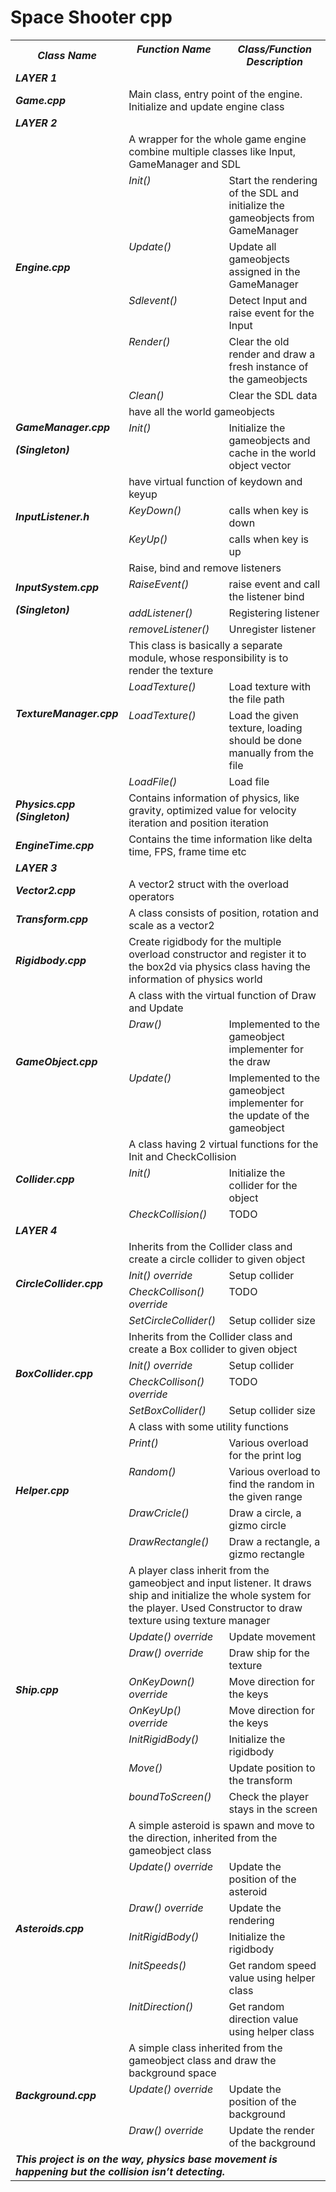 # Space Shooter cpp
 

<table><tr><th><b><i>Class Name</i></b></th><th valign="top"><b><i>Function Name</i></b></th><th valign="top"><b><i>Class/Function Description</i></b></th></tr>
<tr><td colspan="3"><b><i>LAYER 1</i></b></td></tr>
<tr><td><b><i>Game.cpp</i></b></td><td colspan="2" valign="top">Main class, entry point of the engine. Initialize and update engine class</td></tr>
<tr><td colspan="3"><b><i>LAYER 2</i></b></td></tr>
<tr><td rowspan="6"><b><i>Engine.cpp</i></b></td><td colspan="2" valign="top">A wrapper for the whole game engine combine multiple classes like Input, GameManager and SDL</td></tr>
<tr><td valign="top"><i>Init()</i></td><td valign="top">Start the rendering of the SDL and initialize the gameobjects from GameManager</td></tr>
<tr><td valign="top"><i>Update()</i></td><td valign="top">Update all gameobjects assigned in the GameManager</td></tr>
<tr><td valign="top"><i>Sdlevent()</i></td><td valign="top">Detect Input and raise event for the Input</td></tr>
<tr><td valign="top"><i>Render()</i></td><td valign="top">Clear the old render and draw a fresh instance of the gameobjects</td></tr>
<tr><td valign="top"><i>Clean()</i></td><td valign="top">Clear the SDL data</td></tr>
<tr><td rowspan="2"><p><b><i>GameManager.cpp</i></b></p><p><b><i>(Singleton)</i></b></p></td><td colspan="2" valign="top">have all the world gameobjects</td></tr>
<tr><td valign="top"><i>Init()</i></td><td valign="top">Initialize the gameobjects and cache in the world object vector</td></tr>
<tr><td rowspan="3"><b><i>InputListener.h</i></b></td><td colspan="2" valign="top">have virtual function of keydown and keyup</td></tr>
<tr><td valign="top"><i>KeyDown()</i></td><td valign="top">calls when key is down</td></tr>
<tr><td valign="top"><i>KeyUp()</i></td><td valign="top">calls when key is up</td></tr>
<tr><td rowspan="4"><p><b><i>InputSystem.cpp</i></b></p><p><b><i>(Singleton)</i></b></p></td><td colspan="2" valign="top">Raise, bind and remove listeners</td></tr>
<tr><td valign="top"><i>RaiseEvent()</i></td><td valign="top">raise event and call the listener bind</td></tr>
<tr><td valign="top"><i>addListener()</i></td><td valign="top">Registering listener</td></tr>
<tr><td valign="top"><i>removeListener()</i></td><td valign="top">Unregister listener</td></tr>
<tr><td rowspan="4"><b><i>TextureManager.cpp</i></b></td><td colspan="2" valign="top">This class is basically a separate module, whose responsibility is to render the texture</td></tr>
<tr><td valign="top"><i>LoadTexture()</i></td><td valign="top">Load texture with the file path</td></tr>
<tr><td valign="top"><i>LoadTexture()</i></td><td valign="top">Load the given texture, loading should be done manually from the file</td></tr>
<tr><td valign="top"><i>LoadFile()</i></td><td valign="top">Load file</td></tr>
<tr><td><b><i>Physics.cpp (Singleton)</i></b></td><td colspan="2" valign="top">Contains information of physics, like gravity, optimized value for velocity iteration and position iteration</td></tr>
<tr><td><b><i>EngineTime.cpp</i></b></td><td colspan="2" valign="top">Contains the time information like delta time, FPS, frame time etc</td></tr>
<tr><td colspan="3"><b><i>LAYER 3</i></b></td></tr>
<tr><td><b><i>Vector2.cpp</i></b></td><td colspan="2" valign="top">A vector2 struct with the overload operators</td></tr>
<tr><td><b><i>Transform.cpp</i></b></td><td colspan="2" valign="top">A class consists of position, rotation and scale as a vector2</td></tr>
<tr><td><b><i>Rigidbody.cpp</i></b></td><td colspan="2" valign="top">Create rigidbody for the multiple overload constructor and register it to the box2d via physics class having the information of physics world</td></tr>
<tr><td rowspan="3"><b><i>GameObject.cpp</i></b></td><td colspan="2" valign="top">A class with the virtual function of Draw and Update</td></tr>
<tr><td valign="top"><i>Draw()</i></td><td valign="top">Implemented to the gameobject implementer for the draw</td></tr>
<tr><td valign="top"><i>Update()</i></td><td valign="top">Implemented to the gameobject implementer for the update of the gameobject</td></tr>
<tr><td rowspan="3"><b><i>Collider.cpp</i></b></td><td colspan="2" valign="top">A class having 2 virtual functions for the Init and CheckCollision</td></tr>
<tr><td valign="top"><i>Init()</i></td><td valign="top">Initialize the collider for the object</td></tr>
<tr><td valign="top"><i>CheckCollision()</i></td><td valign="top">TODO</td></tr>
<tr><td colspan="3"><b><i>LAYER 4</i></b></td></tr>
<tr><td rowspan="4"><b><i>CircleCollider.cpp</i></b></td><td colspan="2" valign="top">Inherits from the Collider class and create a circle collider to given object</td></tr>
<tr><td valign="top"><i>Init() override</i></td><td valign="top">Setup collider</td></tr>
<tr><td valign="top"><i>CheckCollison() override</i></td><td valign="top">TODO</td></tr>
<tr><td valign="top"><i>SetCircleCollider()</i></td><td valign="top">Setup collider size</td></tr>
<tr><td rowspan="4"><b><i>BoxCollider.cpp</i></b></td><td colspan="2" valign="top">Inherits from the Collider class and create a Box collider to given object</td></tr>
<tr><td valign="top"><i>Init() override</i></td><td valign="top">Setup collider</td></tr>
<tr><td valign="top"><i>CheckCollison() override</i></td><td valign="top">TODO</td></tr>
<tr><td valign="top"><i>SetBoxCollider()</i></td><td valign="top">Setup collider size</td></tr>
<tr><td rowspan="5"><b><i>Helper.cpp</i></b></td><td colspan="2" valign="top">A class with some utility functions</td></tr>
<tr><td valign="top"><i>Print()</i></td><td valign="top">Various overload for the print log</td></tr>
<tr><td valign="top"><i>Random()</i></td><td valign="top">Various overload to find the random in the given range</td></tr>
<tr><td valign="top"><i>DrawCricle()</i></td><td valign="top">Draw a circle, a gizmo circle</td></tr>
<tr><td valign="top"><i>DrawRectangle()</i></td><td valign="top">Draw a rectangle, a gizmo rectangle</td></tr>
<tr><td rowspan="8"><b><i>Ship.cpp</i></b></td><td colspan="2" valign="top">A player class inherit from the gameobject and input listener. It draws ship and initialize the whole system for the player. Used Constructor to draw texture using texture manager</td></tr>
<tr><td valign="top"><i>Update() override</i></td><td valign="top">Update movement</td></tr>
<tr><td valign="top"><i>Draw() override</i></td><td valign="top">Draw ship for the texture </td></tr>
<tr><td valign="top"><i>OnKeyDown() override</i></td><td valign="top">Move direction for the keys</td></tr>
<tr><td valign="top"><i>OnKeyUp() override</i></td><td valign="top">Move direction for the keys</td></tr>
<tr><td valign="top"><i>InitRigidBody()</i></td><td valign="top">Initialize the rigidbody</td></tr>
<tr><td valign="top"><i>Move()</i></td><td valign="top">Update position to the transform</td></tr>
<tr><td valign="top"><i>boundToScreen()</i></td><td valign="top">Check the player stays in the screen</td></tr>
<tr><td rowspan="6"><b><i>Asteroids.cpp</i></b></td><td colspan="2" valign="top">A simple asteroid is spawn and move to the direction, inherited from the gameobject class</td></tr>
<tr><td valign="top"><i>Update() override</i></td><td valign="top">Update the position of the asteroid</td></tr>
<tr><td valign="top"><i>Draw() override</i></td><td valign="top">Update the rendering</td></tr>
<tr><td valign="top"><i>InitRigidBody()</i></td><td valign="top">Initialize the rigidbody</td></tr>
<tr><td valign="top"><i>InitSpeeds()</i></td><td valign="top">Get random speed value using helper class</td></tr>
<tr><td valign="top"><i>InitDirection()</i></td><td valign="top">Get random direction value using helper class</td></tr>
<tr><td rowspan="3"><b><i>Background.cpp</i></b></td><td colspan="2" valign="top">A simple class inherited from the gameobject class and draw the background space</td></tr>
<tr><td valign="top"><i>Update() override</i></td><td valign="top">Update the position of the background</td></tr>
<tr><td valign="top"><i>Draw() override</i></td><td valign="top">Update the render of the background</td></tr>
<tr><td colspan="3"><b><i>This project is on the way, physics base movement is happening but the collision isn’t detecting.</i></b></td></tr>
</table>
